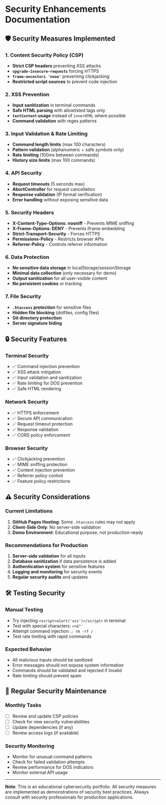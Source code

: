 # Security Enhancements Documentation

## 🛡️ Security Measures Implemented

### 1. Content Security Policy (CSP)
- **Strict CSP headers** preventing XSS attacks
- **`upgrade-insecure-requests`** forcing HTTPS
- **`frame-ancestors 'none'`** preventing clickjacking
- **Restricted script sources** to prevent code injection

### 2. XSS Prevention
- **Input sanitization** in terminal commands
- **Safe HTML parsing** with allowlisted tags only
- **`textContent` usage** instead of `innerHTML` where possible
- **Command validation** with regex patterns

### 3. Input Validation & Rate Limiting
- **Command length limits** (max 100 characters)
- **Pattern validation** (alphanumeric + safe symbols only)
- **Rate limiting** (100ms between commands)
- **History size limits** (max 100 commands)

### 4. API Security
- **Request timeouts** (5 seconds max)
- **AbortController** for request cancellation
- **Response validation** (IP format verification)
- **Error handling** without exposing sensitive data

### 5. Security Headers
- **X-Content-Type-Options: nosniff** - Prevents MIME sniffing
- **X-Frame-Options: DENY** - Prevents iframe embedding
- **Strict-Transport-Security** - Forces HTTPS
- **Permissions-Policy** - Restricts browser APIs
- **Referrer-Policy** - Controls referrer information

### 6. Data Protection
- **No sensitive data storage** in localStorage/sessionStorage
- **Minimal data collection** (only necessary for demo)
- **Output sanitization** for all user-visible content
- **No persistent cookies** or tracking

### 7. File Security
- **`.htaccess` protection** for sensitive files
- **Hidden file blocking** (dotfiles, config files)
- **Git directory protection**
- **Server signature hiding**

## 🔒 Security Features

### Terminal Security
- ✅ Command injection prevention
- ✅ XSS attack mitigation
- ✅ Input validation and sanitization
- ✅ Rate limiting for DOS prevention
- ✅ Safe HTML rendering

### Network Security
- ✅ HTTPS enforcement
- ✅ Secure API communication
- ✅ Request timeout protection
- ✅ Response validation
- ✅ CORS policy enforcement

### Browser Security
- ✅ Clickjacking prevention
- ✅ MIME sniffing protection
- ✅ Content injection prevention
- ✅ Referrer policy control
- ✅ Feature policy restrictions

## ⚠️ Security Considerations

### Current Limitations
1. **GitHub Pages Hosting**: Some `.htaccess` rules may not apply
2. **Client-Side Only**: No server-side validation
3. **Demo Environment**: Educational purpose, not production-ready

### Recommendations for Production
1. **Server-side validation** for all inputs
2. **Database sanitization** if data persistence is added
3. **Authentication system** for sensitive features
4. **Logging and monitoring** for security events
5. **Regular security audits** and updates

## 🛠️ Testing Security

### Manual Testing
- Try injecting `<script>alert('xss')</script>` in terminal
- Test with special characters: `<>&"'`
- Attempt command injection: `; rm -rf /`
- Test rate limiting with rapid commands

### Expected Behavior
- All malicious inputs should be sanitized
- Error messages should not expose system information
- Commands should be validated and rejected if invalid
- Rate limiting should prevent spam

## 🔄 Regular Security Maintenance

### Monthly Tasks
- [ ] Review and update CSP policies
- [ ] Check for new security vulnerabilities
- [ ] Update dependencies (if any)
- [ ] Review access logs (if available)

### Security Monitoring
- Monitor for unusual command patterns
- Check for failed validation attempts
- Review performance for DOS indicators
- Monitor external API usage

---

**Note**: This is an educational cybersecurity portfolio. All security measures are implemented as demonstrations of security best practices. Always consult with security professionals for production applications.